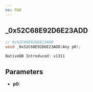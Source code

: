 ```yaml
---
ns: PAD
---
```

## _0x52C68E92D6E23ADD

```c
// 0x52C68E92D6E23ADD
void _0x52C68E92D6E23ADD(Any p0);
```

```
NativeDB Introduced: v1311
```

## Parameters
* **p0**:
